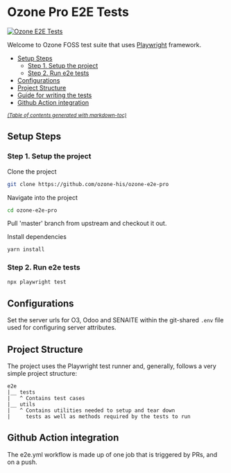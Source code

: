 # Ozone Pro E2E Tests

[![Ozone E2E Tests](https://github.com/ozone-his/ozone-e2e-pro/actions/workflows/e2e.yml/badge.svg)](https://github.com/ozone-his/ozone-e2e-pro/actions/workflows/e2e.yml)

Welcome to Ozone FOSS test suite that uses [Playwright](https://playwright.dev)
framework. 

- [Setup Steps](#setup-steps)
  * [Step 1. Setup the project](#step-1-setup-the-project)
  * [Step 2. Run e2e tests](#step-2-run-the-smoke-tests)
- [Configurations](#configurations)
- [Project Structure](#project-structure)
- [Guide for writing the tests](#guide-for-writing-the-tests)
- [Github Action integration](#github-action-integration)

<small><i><a href='http://ecotrust-canada.github.io/markdown-toc/'>(Table of contents generated with markdown-toc)</a></i></small>

## Setup Steps

### Step 1. Setup the project

Clone the project

```sh
git clone https://github.com/ozone-his/ozone-e2e-pro
```
Navigate into the project

```sh
cd ozone-e2e-pro
```
Pull 'master' branch from upstream and checkout it out.

Install dependencies
```sh
yarn install
```

### Step 2. Run e2e tests

```sh
npx playwright test
```
## Configurations

Set the server urls for O3, Odoo and SENAITE within the git-shared
`.env` file used for configuring server attributes.

## Project Structure 

The project uses the Playwright test runner and,
generally, follows a very simple project structure:

```
e2e
|__ tests
|   ^ Contains test cases
|__ utils
|   ^ Contains utilities needed to setup and tear down 
|     tests as well as methods required by the tests to run
```

## Github Action integration
The e2e.yml workflow is made up of one job that is triggered by PRs, and on a push.

